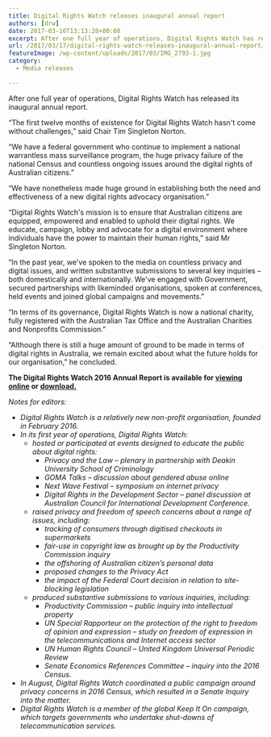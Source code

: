```yaml
---
title: Digital Rights Watch releases inaugural annual report
authors: [drw]
date: 2017-03-16T13:13:28+00:00
excerpt: After one full year of operations, Digital Rights Watch has released its inaugural annual report.
url: /2017/03/17/digital-rights-watch-releases-inaugural-annual-report/
featureImage: /wp-content/uploads/2017/03/IMG_2793-1.jpg
category:
  - Media releases

---
```

After one full year of operations, Digital Rights Watch has released its inaugural annual report.

&#8220;The first twelve months of existence for Digital Rights Watch hasn't come without challenges,&#8221; said Chair Tim Singleton Norton.

&#8220;We have a federal government who continue to implement a national warrantless mass surveillance program, the huge privacy failure of the national Census and countless ongoing issues around the digital rights of Australian citizens.&#8221;

&#8220;We have nonetheless made huge ground in establishing both the need and effectiveness of a new digital rights advocacy organisation.&#8221;

&#8220;Digital Rights Watch's mission is to ensure that Australian citizens are equipped, empowered and enabled to uphold their digital rights. We educate, campaign, lobby and advocate for a digital environment where individuals have the power to maintain their human rights,&#8221; said Mr Singleton Norton.

&#8220;In the past year, we've spoken to the media on countless privacy and digital issues, and written substantive submissions to several key inquiries &#8211; both domestically and internationally. We've engaged with Government, secured partnerships with likeminded organisations, spoken at conferences, held events and joined global campaigns and movements.&#8221;

&#8220;In terms of its governance, Digital Rights Watch is now a national charity, fully registered with the Australian Tax Office and the Australian Charities and Nonprofits Commission.&#8221;

&#8220;Although there is still a huge amount of ground to be made in terms of digital rights in Australia, we remain excited about what the future holds for our organisation,&#8221; he concluded.

**The Digital Rights Watch 2016 Annual Report is available for [viewing online][1] or <a href="/wp-content/uploads/2017/03/DRW_annual_report_2016.pdf" target="_blank" rel="noopener">download.</a>**

_Notes for editors:_

  * _Digital Rights Watch is a relatively new non-profit organisation, founded in February 2016._
  * _In its first year of operations, Digital Rights Watch:_
      * _hosted or participated at events designed to educate the public about digital rights:_
          * _Privacy and the Law &#8211; plenary in partnership with Deakin University School of Criminology_
          * _GOMA Talks &#8211; discussion about gendered abuse online_
          * _Next Wave Festival &#8211; symposium on internet privacy_
          * _Digital Rights in the Development Sector &#8211; panel discussion at Australian Council for International Development Conference._
      * _raised privacy and freedom of speech concerns about a range of issues, including:_
          * _tracking of consumers through digitised checkouts in supermarkets_
          * _fair-use in copyright law as brought up by the Productivity Commission inquiry_
          * _the offshoring of Australian citizen&#8217;s personal data_
          * _proposed changes to the Privacy Act_
          * _the impact of the Federal Court decision in relation to site-blocking legislation_
      * _produced substantive submissions to various inquiries, including:_
          * _Productivity Commission &#8211; public inquiry into intellectual property_
          * _UN Special Rapporteur on the protection of the right to freedom of opinion and expression &#8211; study on freedom of expression in the
            telecommunications and Internet access sector_
          * _UN Human Rights Council &#8211; United Kingdom Universal Periodic Review_
          * _Senate Economics References Committee &#8211; inquiry into the 2016 Census._
  * _In August, Digital Rights Watch coordinated a public campaign around privacy concerns in 2016 Census, which resulted in a Senate Inquiry into the matter._
  * _Digital Rights Watch is a member of the global Keep It On campaign, which targets governments who undertake shut-downs of telecommunication services._

 [1]: http://digitalrightswatch.org.au/2016-annual-report/
